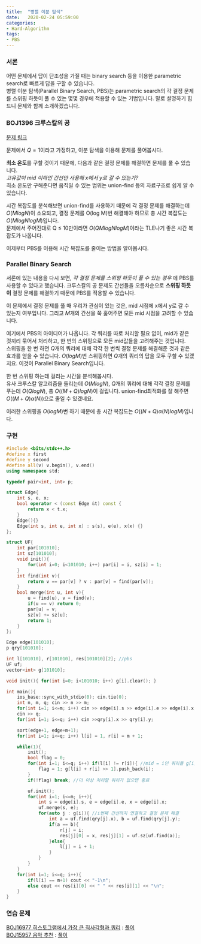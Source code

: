 ```yaml
---
title:  "병렬 이분 탐색"
date:   2020-02-24 05:59:00
categories:
- Hard-Algorithm
tags:
- PBS
---
```


### 서론
어떤 문제에서 답이 단조성을 가질 때는 binary search 등을 이용한 parametric search로 빠르게 답을 구할 수 있습니다.<br>병렬 이분 탐색(Parallel Binary Search, PBS)는 parametric search의 각 결정 문제를 스위핑 하듯이 풀 수 있는 몇몇 경우에 적용할 수 있는 기법입니다. 말로 설명하기 힘드니 문제와 함께 소개하겠습니다.

### BOJ1396 크루스칼의 공
[문제 링크]( https://www.acmicpc.net/problem/1396 )

문제에서 $Q = 1$이라고 가정하고, 이분 탐색을 이용해 문제를 풀어봅시다.

**최소 온도**를 구할 것이기 때문에, 다음과 같은 결정 문제를 해결하면 문제를 풀 수 있습니다.<br>*고유값이 mid 이하인 간선만 사용해 x에서 y로 갈 수 있는가?*<br>최소 온도만 구해준다면 움직일 수 있는 범위는 union-find 등의 자료구조로 쉽게 알 수 있습니다.

시간 복잡도를 분석해보면 union-find를 사용하기 때문에 각 결정 문제를 해결하는데 $O(M log N)$이 소요되고, 결정 문제를 O(log M)번 해결해야 하므로 총 시간 복잡도는 $O(M log N log M)$입니다.<br>문제에서 주어진대로 Q ≤ 10만이라면 $O(QM log N log M)$이라는 TLE나기 좋은 시간 복잡도가 나옵니다.

이제부터 PBS를 이용해 시간 복잡도를 줄이는 방법을 알아봅시다.

### Parallel Binary Search
서론에 있는 내용을 다시 보면, *각 결정 문제를 스위핑 하듯이 풀 수 있는 경우* 에 PBS를 사용할 수 있다고 했습니다. 크루스칼의 공 문제도 간선들을 오름차순으로 **스위핑 하듯이** 결정 문제를 해결하기 때문에 PBS를 적용할 수 있습니다.

이 문제에서 결정 문제를 풀 때 우리가 관심이 있는 것은, mid 시점에 x에서 y로 갈 수 있는지 여부입니다. 그리고 $M$개의 간선을 쭉 훑어주면 모든 mid 시점을 고려할 수 있습니다.

여기에서 PBS의 아이디어가 나옵니다. 각 쿼리를 따로 처리할 필요 없이, mid가 같은 것끼리 묶어서 처리하고, 한 번의 스위핑으로 모든 mid값들을 고려해주는 것입니다.<br>스위핑을 한 번 하면 $Q$개의 쿼리에 대해 각각 한 번씩 결정 문제를 해결해준 것과 같은 효과를 얻을 수 있습니다. $O(log M)$번 스위핑하면 $Q$개의 쿼리의 답을 모두 구할 수 있겠지요. 이것이 Parallel Binary Search입니다.

한 번 스위핑 하는데 걸리는 시간을 분석해봅시다.<br>유사 크루스칼 알고리즘을 돌리는데 $O(M log N)$, $Q$개의 쿼리에 대해 각각 결정 문제를 푸는데 $O(QlogN)$, 총 $O((M+Q)logN)$이 걸립니다. union-find최적화를 잘 해주면 $O((M+Q) \alpha (N))$으로 줄일 수 있겠네요.

이러한 스위핑을 $O(log M)$번 하기 때문에 총 시간 복잡도는 $O((N+Q) \alpha(N) log M)$입니다.

### 구현
```cpp
#include <bits/stdc++.h>
#define x first
#define y second
#define all(v) v.begin(), v.end()
using namespace std;

typedef pair<int, int> p;

struct Edge{
    int s, e, x;
    bool operator < (const Edge &t) const {
        return x < t.x;
    }
    Edge(){}
    Edge(int s, int e, int x) : s(s), e(e), x(x) {}
};

struct UF{
    int par[101010];
    int sz[101010];
    void init(){
        for(int i=0; i<101010; i++) par[i] = i, sz[i] = 1;
    }
    int find(int v){
        return v == par[v] ? v : par[v] = find(par[v]);
    }
    bool merge(int u, int v){
        u = find(u), v = find(v);
        if(u == v) return 0;
        par[u] = v;
        sz[v] += sz[u];
        return 1;
    }
};

Edge edge[101010];
p qry[101010];

int l[101010], r[101010], res[101010][2]; //pbs
UF uf;
vector<int> g[101010];

void init(){ for(int i=0; i<101010; i++) g[i].clear(); }

int main(){
    ios_base::sync_with_stdio(0); cin.tie(0);
    int n, m, q; cin >> n >> m;
    for(int i=1; i<=m; i++) cin >> edge[i].s >> edge[i].e >> edge[i].x;
    cin >> q;
    for(int i=1; i<=q; i++) cin >>qry[i].x >> qry[i].y;

    sort(edge+1, edge+m+1);
    for(int i=1; i<=q; i++) l[i] = 1, r[i] = m + 1;

    while(1){
        init();
        bool flag = 0;
        for(int i=1; i<=q; i++) if(l[i] != r[i]){ //mid = i인 쿼리들 g[i]에 모으기
            flag = 1; g[l[i] + r[i] >> 1].push_back(i);
        }
        if(!flag) break; //더 이상 처리할 쿼리가 없으면 종료

        uf.init();
        for(int i=1; i<=m; i++){
            int s = edge[i].s, e = edge[i].e, x = edge[i].x;
            uf.merge(s, e);
            for(auto j : g[i]){ //i번째 간선까지 연결하고 결정 문제 해결
                int a = uf.find(qry[j].x), b = uf.find(qry[j].y);
                if(a == b){
                    r[j] = i;
                    res[j][0] = x, res[j][1] = uf.sz[uf.find(a)];
                }else{
                    l[j] = i + 1;
                }
            }
        }
    }
    for(int i=1; i<=q; i++){
        if(l[i] == m+1) cout << "-1\n";
        else cout << res[i][0] << " " << res[i][1] << "\n";
    }
}
```

### 연습 문제
[BOJ16977 히스토그램에서 가장 큰 직사각형과 쿼리](http://icpc.me/16977) : [풀이](https://justicehui.github.io/ps/2020/02/01/BOJ16977/)<br>
[BOJ15957 음악 추천](http://icpc.me/15957) : [풀이](https://justicehui.github.io/ps/2020/02/02/BOJ15957/)
